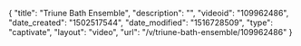 {
    "title": "Triune Bath Ensemble",
    "description": "",
    "videoid": "109962486",
    "date_created": "1502517544",
    "date_modified": "1516728509",
    "type": "captivate",
    "layout": "video",
    "url": "\/v\/triune-bath-ensemble\/109962486"
}